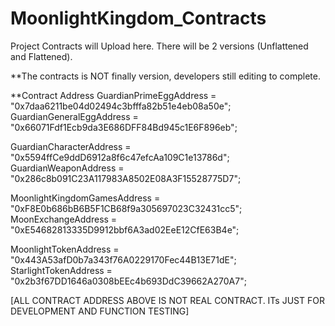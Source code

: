 # MoonlightKingdom_Contracts
Project Contracts will Upload here.
There will be 2 versions (Unflattened and Flattened).

**The contracts is NOT finally version, developers still editing to complete.

**Contract Address 
GuardianPrimeEggAddress = "0x7daa6211be04d02494c3bfffa82b51e4eb08a50e";
GuardianGeneralEggAddress = "0x66071Fdf1Ecb9da3E686DFF84Bd945c1E6F896eb";

GuardianCharacterAddress = "0x5594ffCe9ddD6912a8f6c47efcAa109C1e13786d";
GuardianWeaponAddress = "0x286c8b091C23A117983A8502E08A3F15528775D7";

MoonlightKingdomGamesAddress = "0xF8E0b686bB6B5F1CB68f9a305697023C32431cc5";
MoonExchangeAddress = "0xE54682813335D9912bbf6A3ad02EeE12CfE63B4e";

MoonlightTokenAddress = "0x443A53afD0b7a343f76A0229170Fec44B13E71dE";
StarlightTokenAddress = "0x2b3f67DD1646a0308bEEc4b693DdC39662A270A7";

[ALL CONTRACT ADDRESS ABOVE IS NOT REAL CONTRACT. ITs JUST FOR DEVELOPMENT AND FUNCTION TESTING]
